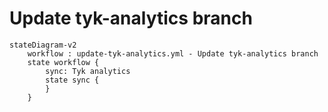 # Update tyk-analytics branch

```mermaid
stateDiagram-v2
    workflow : update-tyk-analytics.yml - Update tyk-analytics branch
    state workflow {
        sync: Tyk analytics
        state sync {
        }
    }
```
